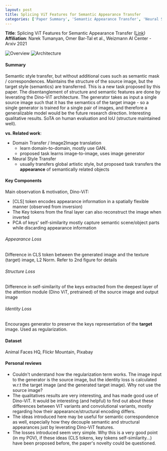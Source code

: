 ```yaml
---
layout: post
title: Splicing ViT Features for Semantic Appearance Transfer
categories: ['Paper Summary', 'Semantic Appearance Transfer', 'Neural Style Transfer']
---
```


**Title**: Splicing ViT Features for Semantic Appearance Transfer ([Link](https://arxiv.org/abs/2201.00424v1)) \
**Affiliation**: Narek Tumanyan, Omer Bar-Tal et al., Weizmann AI Center - Arxiv 2021

![Overview](https://gcdn.pbrd.co/images/ZKhmcneboRDY.png?o=1)
![Architecture](https://gcdn.pbrd.co/images/KwZBh5xpg5de.png?o=1)

#### Summary

Semantic style transfer, but without additional cues such as semantic mask / correspondences. Maintains the structure of the source image, but the target style (semantics) are transferred. This is a new task proposed by this paper. The disentanglement of structure and semantic features are done by leverating the Dino-ViT architecture. The generator takes as input a single source image such that it has the semantics of the target image - so a single generator is trained for a single pair of images, and therefore a generalizable model would be the future research direction. Interesting qualitative results. SoTA on human evaluation and IoU (structure maintained well).

**vs. Related work**: 
* Domain Transfer / Image2Image translation
  * learn domain-to-domain, mostly use GAN.
  * proposed task learns image-to-image, uses image generator
* Neural Style Transfer
  * usually transfers global artistic style, but proposed task transfers the **appearance** of semantically related objects

#### Key Components

Main observation & motivation, Dino-ViT:
* [CLS] token encodes appearance information in a spatially flexible manner (observed from inversion)
* The Key tokens from the final layer can also reconstruct the image when inverted
* PCA of keys' self-similarity mostly capture semantic scene/object parts while discarding appearance information

###### Appearance Loss
Difference in CLS token between the generated image and the texture (target) image, L2 Norm. Refer to 2nd figure for details

###### Structure Loss
Difference in self-similarity of the keys extracted from the deepest layer of the attention module (Dino ViT, pretrained) of the source image and output image


###### Identity Loss
Encourages generator to preserve the keys representation of the **target** image. Used as regularization.

#### Dataset
Animal Faces HQ, Flickr Mountain, Pixabay

#### Personal reviews
* Couldn't understand how the regularization term works. The image input to the generator is the source image, but the identity loss is calculated w.r.t the target image (and the generated target image). Why not use the source image?
* The qualitatives results are very interesting, and has made good use of Dino-ViT. It would be interesting (and helpful) to find out about these differences between ViT variants and convolutional variants, mostly regarding how their appearance/structural encoding differs.
* The ideas introduced here may be useful for semantic correspondence as well, especially how they decouple semantic and structural appearances just by leverating Dino-ViT features.
* The losses introduced seem very simple. Why this is a very good point (in my POV), if these ideas (CLS tokens, key tokens self-similarity...) have been proposed before, the paper's novelty could be questioned.